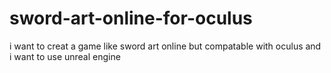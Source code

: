 # sword-art-online-for-oculus
i want to creat a game like sword art online but compatable with oculus and i want to use unreal engine
